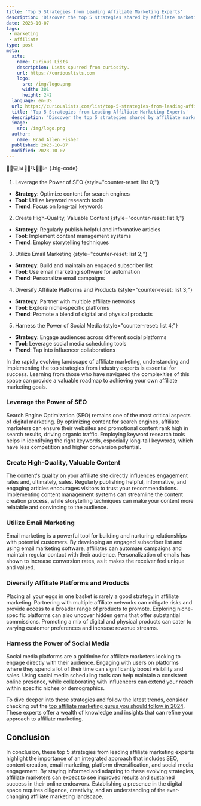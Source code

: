 ```yaml
---
title: 'Top 5 Strategies from Leading Affiliate Marketing Experts'
description: 'Discover the top 5 strategies shared by affiliate marketing experts that are sure to captivate the curious minds of aspiring marketers.'
date: 2023-10-07
tags:
 - marketing
 - affiliate
type: post
meta:
  site:
    name: Curious Lists
    description: Lists spurred from curiosity.
    url: https://curiouslists.com
    logo:
      src: /img/logo.png
      width: 301
      height: 242
  language: en-US
  url: https://curiouslists.com/list/top-5-strategies-from-leading-affiliate-marketing-experts
  title: 'Top 5 Strategies from Leading Affiliate Marketing Experts'
  description: 'Discover the top 5 strategies shared by affiliate marketing experts that are sure to captivate the curious minds of aspiring marketers.'
  image:
    src: /img/logo.png
  author:
    name: Brad Allen Fisher
  published: 2023-10-07
  modified: 2023-10-07
---
```



🚀🤝💻📊🌐🔗🔍💡📢📈 {.big-code}

1. Leverage the Power of SEO {style="counter-reset: list 0;"}
  - **Strategy**: Optimize content for search engines
  - **Tool**: Utilize keyword research tools
  - **Trend**: Focus on long-tail keywords
2. Create High-Quality, Valuable Content {style="counter-reset: list 1;"}
  - **Strategy**: Regularly publish helpful and informative articles
  - **Tool**: Implement content management systems
  - **Trend**: Employ storytelling techniques
3. Utilize Email Marketing {style="counter-reset: list 2;"}
  - **Strategy**: Build and maintain an engaged subscriber list
  - **Tool**: Use email marketing software for automation
  - **Trend**: Personalize email campaigns
4. Diversify Affiliate Platforms and Products {style="counter-reset: list 3;"}
  - **Strategy**: Partner with multiple affiliate networks
  - **Tool**: Explore niche-specific platforms
  - **Trend**: Promote a blend of digital and physical products
5. Harness the Power of Social Media {style="counter-reset: list 4;"}
  - **Strategy**: Engage audiences across different social platforms
  - **Tool**: Leverage social media scheduling tools
  - **Trend**: Tap into influencer collaborations


In the rapidly evolving landscape of affiliate marketing, understanding and implementing the top strategies from industry experts is essential for success. Learning from those who have navigated the complexities of this space can provide a valuable roadmap to achieving your own affiliate marketing goals.

### Leverage the Power of SEO
Search Engine Optimization (SEO) remains one of the most critical aspects of digital marketing. By optimizing content for search engines, affiliate marketers can ensure their websites and promotional content rank high in search results, driving organic traffic. Employing keyword research tools helps in identifying the right keywords, especially long-tail keywords, which have less competition and higher conversion potential.

### Create High-Quality, Valuable Content
The content's quality on your affiliate site directly influences engagement rates and, ultimately, sales. Regularly publishing helpful, informative, and engaging articles encourages visitors to trust your recommendations. Implementing content management systems can streamline the content creation process, while storytelling techniques can make your content more relatable and convincing to the audience.

### Utilize Email Marketing
Email marketing is a powerful tool for building and nurturing relationships with potential customers. By developing an engaged subscriber list and using email marketing software, affiliates can automate campaigns and maintain regular contact with their audience. Personalization of emails has shown to increase conversion rates, as it makes the receiver feel unique and valued.

### Diversify Affiliate Platforms and Products
Placing all your eggs in one basket is rarely a good strategy in affiliate marketing. Partnering with multiple affiliate networks can mitigate risks and provide access to a broader range of products to promote. Exploring niche-specific platforms can also uncover hidden gems that offer substantial commissions. Promoting a mix of digital and physical products can cater to varying customer preferences and increase revenue streams.

### Harness the Power of Social Media
Social media platforms are a goldmine for affiliate marketers looking to engage directly with their audience. Engaging with users on platforms where they spend a lot of their time can significantly boost visibility and sales. Using social media scheduling tools can help maintain a consistent online presence, while collaborating with influencers can extend your reach within specific niches or demographics.

To dive deeper into these strategies and follow the latest trends, consider checking out the [top affiliate marketing gurus you should follow in 2024](https://curiouslists.com/list/10-affiliate-marketing-gurus-you-should-follow-in-2024). These experts offer a wealth of knowledge and insights that can refine your approach to affiliate marketing.

## Conclusion
In conclusion, these top 5 strategies from leading affiliate marketing experts highlight the importance of an integrated approach that includes SEO, content creation, email marketing, platform diversification, and social media engagement. By staying informed and adapting to these evolving strategies, affiliate marketers can expect to see improved results and sustained success in their online endeavors. Establishing a presence in the digital space requires diligence, creativity, and an understanding of the ever-changing affiliate marketing landscape.